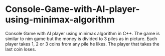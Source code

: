 # Console-Game-with-AI-player-using-minimax-algorithm
Console Game with AI player using minimax algorithm in C++.
The game is similar to nim game but the money is divided to 3 piles as in picture. Each player takes 1, 2 or 3 coins from any pile he likes. The player that takes the last coin loses. 
